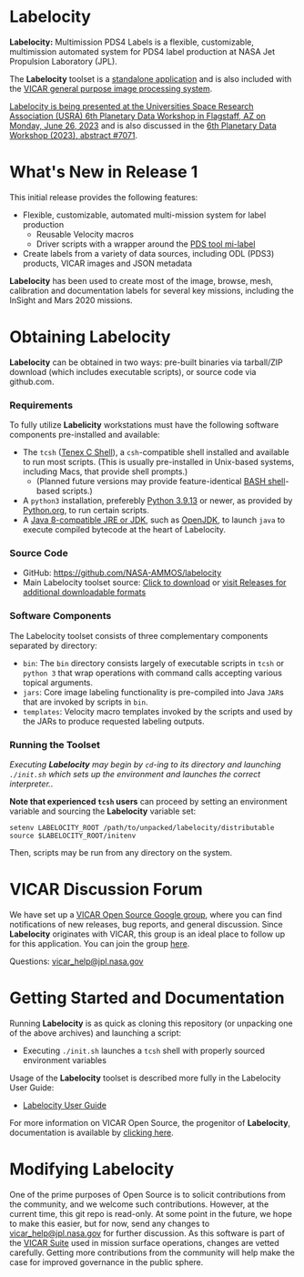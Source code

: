 # Labelocity
**Labelocity:** Multimission PDS4 Labels is a flexible, customizable, multimission automated system for PDS4 label production at NASA Jet Propulsion Laboratory (JPL).

The **Labelocity** toolset is a [standalone application](https://github.com/NASA-AMMOS/labelocity) and is also included with the [VICAR general purpose image processing system](https://github.com/NASA-AMMOS/VICAR).

[Labelocity is being presented at the Universities Space Research Association (USRA) 6th Planetary Data Workshop in Flagstaff, AZ on Monday, June 26, 2023](https://www.hou.usra.edu/meetings/planetdata2023/technical_program/?session_no=302) and is also discussed in the [6th Planetary Data Workshop (2023), abstract #7071](https://www.hou.usra.edu/meetings/planetdata2023/pdf/7071.pdf).

# What's New in Release 1
This initial release provides the following features:
- Flexible, customizable, automated multi-mission system for label production
    - Reusable Velocity macros 
    - Driver scripts with a wrapper around the [PDS tool mi-label](https://github.com/NASA-PDS/mi-label/)
- Create labels from a variety of data sources, including ODL (PDS3) products, VICAR images and JSON metadata

**Labelocity** has been used to create most of the image, browse, mesh, calibration and documentation labels for several key missions, including the InSight and Mars 2020 missions. 

# Obtaining Labelocity
**Labelocity** can be obtained in two ways: pre-built binaries via tarball/ZIP download (which includes executable scripts), or source code via github.com.

### Requirements
To fully utilize **Labelicity** workstations must have the following software components pre-installed and available:
- The `tcsh` ([Tenex C Shell](https://www.tcsh.org/)), a `csh`-compatible shell installed and available to run most scripts. (This is usually pre-installed in Unix-based systems, including Macs, that provide shell prompts.)
    - (Planned future versions may provide feature-identical [BASH shell](https://www.gnu.org/software/bash/)-based scripts.)
- A `python3` installation, preferebly [Python 3.9.13](https://www.python.org/downloads/release/python-3913/) or newer, as provided by [Python.org](https://www.python.org/downloads/), to run certain scripts.
- A [Java 8-compatible JRE or JDK](https://adoptium.net/temurin/releases/?version=8), such as [OpenJDK](https://adoptopenjdk.net/releases.html), to launch `java` to execute compiled bytecode at the heart of Labelocity.

### Source Code 
- GitHub: https://github.com/NASA-AMMOS/labelocity
- Main Labelocity toolset source: [Click to download](https://github.com/NASA-AMMOS/labelocity/tarball/master) or [visit Releases for additional downloadable formats](https://github.com/NASA-AMMOS/labelocity/releases)

### Software Components
The Labelocity toolset consists of three complementary components separated by directory:
- `bin`: The `bin` directory consists largely of executable scripts in `tcsh` or `python 3` that wrap operations with command calls accepting various topical arguments.
- `jars`: Core image labeling functionality is pre-compiled into Java `JAR`s that are invoked by scripts in `bin`.
- `templates`: Velocity macro templates invoked by the scripts and used by the JARs to produce requested labeling outputs.  

### Running the Toolset
_Executing **Labelocity** may begin by `cd`-ing to its directory and launching `./init.sh` which sets up the environment and launches the correct interpreter._. 

**Note that experienced `tcsh` users** can proceed by setting an environment variable and sourcing the **Labelocity** variable set:
```
setenv LABELOCITY_ROOT /path/to/unpacked/labelocity/distributable
source $LABELOCITY_ROOT/initenv
```
Then, scripts may be run from any directory on the system.

# VICAR Discussion Forum
We have set up a [VICAR Open Source Google group](https://groups.google.com/forum/#!forum/vicar-open-source/), where you can find notifications of new releases, bug reports, and general discussion. Since **Labelocity** originates with VICAR, this group is an ideal place to follow up for this application. You can join the group [here](https://groups.google.com/forum/#!forum/vicar-open-source/join).

Questions:  [vicar_help@jpl.nasa.gov](mailto:vicar_help@jpl.nasa.gov)

# Getting Started and Documentation
Running **Labelocity** is as quick as cloning this repository (or unpacking one of the above archives) and launching a script:
- Executing `./init.sh` launches a `tcsh` shell with properly sourced environment variables

Usage of the **Labelocity** toolset is described more fully in the Labelocity User Guide:
- [Labelocity User Guide](docs/LabelocityUserGuide_v1.0.pdf)

For more information on VICAR Open Source, the progenitor of **Labelocity**, documentation is available by [clicking here](https://github.com/NASA-AMMOS/VICAR#getting-started-and-documentation).

# Modifying Labelocity
One of the prime purposes of Open Source is to solicit contributions from the community, and we welcome such contributions. However, at the current time, this git repo is read-only. At some point in the future, we hope to make this easier, but for now, send any changes to [vicar_help@jpl.nasa.gov](mailto:vicar_help@jpl.nasa.gov) for further discussion. As this software is part of the [VICAR Suite](https://github.com/NASA-AMMOS/VICAR) used in mission surface operations, changes are vetted carefully. Getting more contributions from the community will help make the case for improved governance in the public sphere.
